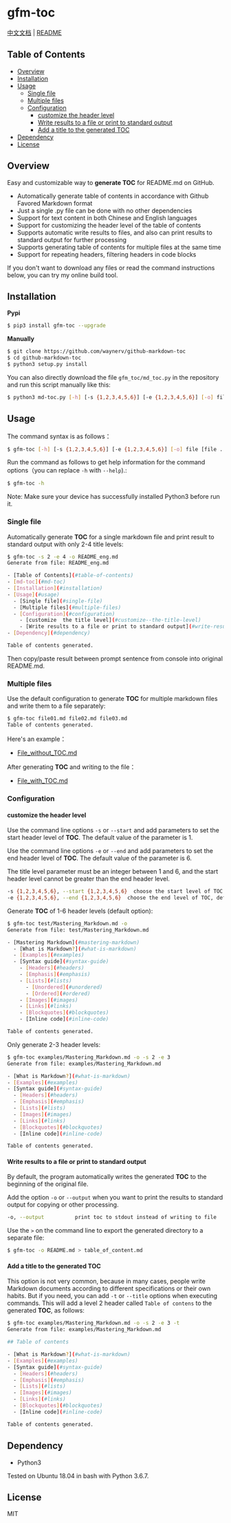 # gfm-toc

[中文文档](<https://github.com/waynerv/github-markdown-toc/blob/master/README_CHS.md>) | [README](<https://github.com/waynerv/github-markdown-toc/blob/master/README.md>)

## Table of Contents

  - [Overview](#overview)
  - [Installation](#installation)
  - [Usage](#usage)
    - [Single file](#single-file)
    - [Multiple files](#multiple-files)
    - [Configuration](#configuration)
      - [customize the header level](#customize-the-header-level)
      - [Write results to a file or print to standard output](#write-results-to-a-file-or-print-to-standard-output)
      - [Add a title to the generated TOC](#add-a-title-to-the-generated-toc)
  - [Dependency](#dependency)
  - [License](#license)

## Overview

Easy and customizable way to **generate TOC** for README.md on GitHub.

- Automatically generate table of contents in accordance with Github Favored Markdown format
- Just a single .py file can be done with no other dependencies
- Support for text content in both Chinese and English languages
- Support for customizing the header level of the table of contents
- Supports automatic write results to files, and also can print results to standard output for further processing
- Supports generating table of contents for multiple files at the same time
- Support for repeating headers, filtering headers in code blocks

If you don't want to download any files or read the command instructions below, you can try my online build tool.

## Installation

**Pypi**

```bash
$ pip3 install gfm-toc --upgrade
```

**Manually**

```bash
$ git clone https://github.com/waynerv/github-markdown-toc
$ cd github-markdown-toc
$ python3 setup.py install
```

You can also directly download the file `gfm_toc/md_toc.py` in the repository and run this script manually like this:

```bash
$ python3 md-toc.py [-h] [-s {1,2,3,4,5,6}] [-e {1,2,3,4,5,6}] [-o] file [file ...]
```

## Usage

The command syntax is as follows：

```bash
$ gfm-toc [-h] [-s {1,2,3,4,5,6}] [-e {1,2,3,4,5,6}] [-o] file [file ...]
```

Run the command as follows to get help information for the command options（you can replace `-h` with `--help`).:

```bash
$ gfm-toc -h
```

Note: Make sure your device has successfully installed Python3 before run it.

### Single file

Automatically generate **TOC** for a single markdown file and print result to standard output with only 2-4 title levels:

```bash
$ gfm-toc -s 2 -e 4 -o README_eng.md
Generate from file: README_eng.md

- [Table of Contents](#table-of-contents)
- [md-toc](#md-toc)
- [Installation](#installation)
- [Usage](#usage)
  - [Single file](#single-file)
  - [Multiple files](#multiple-files)
  - [Configuration](#configuration)
    - [customize  the title level](#customize--the-title-level)
    - [Write results to a file or print to standard output](#write-results-to-a-file-or-print-to-standard-output)
- [Dependency](#dependency)

Table of contents generated.
```

Then copy/paste result between prompt sentence from console into original README.md.

### Multiple files

Use the default configuration to generate **TOC** for multiple markdown files and write them to a file separately:

```bash
$ gfm-toc file01.md file02.md file03.md
Table of contents generated.
```

Here's an example：

- [File_without_TOC.md](https://github.com/waynerv/github-markdown-toc/blob/master/examples/File_without_TOC.md)

After generating **TOC** and writing to the file：

- [File_with_TOC.md](https://github.com/waynerv/github-markdown-toc/blob/master/examples/File_with_TOC.md)

### Configuration

#### customize the header level

Use the command line options `-s` or `--start` and add parameters to set the start header level of **TOC**. The default value of the parameter is 1.

Use the command line options `-e` or `--end` and add parameters to set the end header level of **TOC**. The default value of the parameter is 6.

The title level parameter must be an integer between 1 and 6, and the start header level cannot be greater than the end header level.

```bash
-s {1,2,3,4,5,6}, --start {1,2,3,4,5,6}  choose the start level of TOC, default value is 1
-e {1,2,3,4,5,6}, --end {1,2,3,4,5,6}  choose the end level of TOC, default value is 6
```

Generate **TOC** of 1-6 header levels (default option):

```bash
$ gfm-toc test/Mastering_Markdown.md -o
Generate from file: test/Mastering_Markdown.md

- [Mastering Markdown](#mastering-markdown)
  - [What is Markdown?](#what-is-markdown)
  - [Examples](#examples)
  - [Syntax guide](#syntax-guide)
    - [Headers](#headers)
    - [Emphasis](#emphasis)
    - [Lists](#lists)
      - [Unordered](#unordered)
      - [Ordered](#ordered)
    - [Images](#images)
    - [Links](#links)
    - [Blockquotes](#blockquotes)
    - [Inline code](#inline-code)

Table of contents generated.
```

Only generate 2-3 header levels:

```bash
$ gfm-toc examples/Mastering_Markdown.md -o -s 2 -e 3
Generate from file: examples/Mastering_Markdown.md

- [What is Markdown?](#what-is-markdown)
- [Examples](#examples)
- [Syntax guide](#syntax-guide)
  - [Headers](#headers)
  - [Emphasis](#emphasis)
  - [Lists](#lists)
  - [Images](#images)
  - [Links](#links)
  - [Blockquotes](#blockquotes)
  - [Inline code](#inline-code)

Table of contents generated.
```

#### Write results to a file or print to standard output

By default, the program automatically writes the generated **TOC** to the beginning of the original file.

Add the option `-o` or `--output` when you want to print the results to standard output for copying or other processing.

```bash
-o, --output          print toc to stdout instead of writing to file
```

Use the `>` on the command line to export the generated directory to a separate file:

```bash
$ gfm-toc -o README.md > table_of_content.md
```

#### Add a title to the generated TOC

This option is not very common, because in many cases, people write Markdown documents according to different specifications or their own habits. But if you need, you can add `-t` or `--title` options when executing commands. This will add a level 2 header called `Table of contens` to the generated **TOC**, as follows:

```bash
$ gfm-toc examples/Mastering_Markdown.md -o -s 2 -e 3 -t
Generate from file: examples/Mastering_Markdown.md

## Table of contents

- [What is Markdown?](#what-is-markdown)
- [Examples](#examples)
- [Syntax guide](#syntax-guide)
  - [Headers](#headers)
  - [Emphasis](#emphasis)
  - [Lists](#lists)
  - [Images](#images)
  - [Links](#links)
  - [Blockquotes](#blockquotes)
  - [Inline code](#inline-code)

Table of contents generated.
```

## Dependency

- Python3

Tested on Ubuntu 18.04 in bash with Python 3.6.7.

## License

MIT
